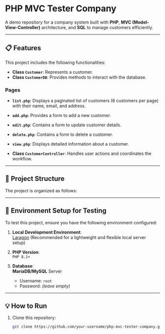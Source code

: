 # PHP MVC Tester Company

A demo repository for a company system built with **PHP**, **MVC (Model-View-Controller)** architecture, and **SQL** to manage customers efficiently.

---

## 📋 Features
This project includes the following functionalities:
- **Class `Customer`**: Represents a customer.
- **Class `CustomerDB`**: Provides methods to interact with the database.

### Pages
- **`list.php`**: Displays a paginated list of customers (6 customers per page) with their name, email, and address.
- **`add.php`**: Provides a form to add a new customer.
- **`edit.php`**: Contains a form to update customer details.
- **`delete.php`**: Contains a form to delete a customer.
- **`view.php`**: Displays detailed information about a customer.

- **Class `CustomerController`**: Handles user actions and coordinates the workflow.

---

## 📂 Project Structure
The project is organized as follows:


---

## 🚀 Environment Setup for Testing
To test this project, ensure you have the following environment configured:

1. **Local Development Environment**:  
   [Laragon](https://laragon.org/) (Recommended for a lightweight and flexible local server setup)

2. **PHP Version**:  
   `PHP 8.1+`

3. **Database**:  
   **MariaDB/MySQL** Server  
   - Username: `root`  
   - Password: *(leave empty)*

---

## 💡 How to Run
1. Clone this repository:
   ```bash
   git clone https://github.com/your-username/php-mvc-tester-company.git
